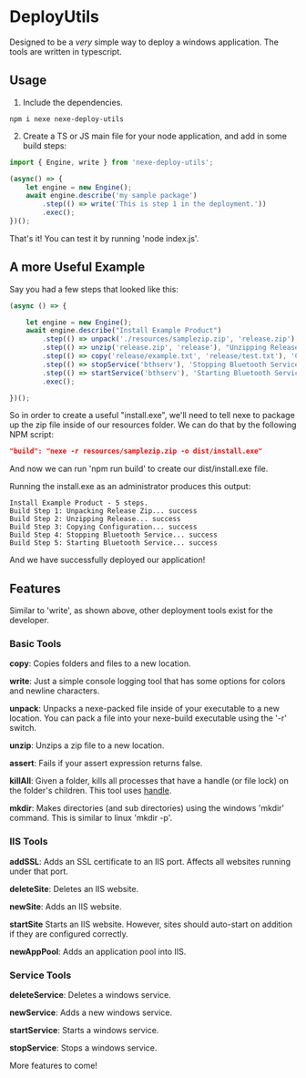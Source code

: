 # DeployUtils
Designed to be a *very* simple way to deploy a windows application. The tools are written in typescript.

## Usage

1. Include the dependencies.

```
npm i nexe nexe-deploy-utils
```

2. Create a TS or JS main file for your node application, and add in some build steps:

```typescript
import { Engine, write } from 'nexe-deploy-utils';

(async() => {
    let engine = new Engine();
    await engine.describe('my sample package')
        .step(() => write('This is step 1 in the deployment.'))
        .exec();
})();
```

That's it! You can test it by running 'node index.js'. 

## A more Useful Example

Say you had a few steps that looked like this:

```typescript
(async () => {

    let engine = new Engine();
    await engine.describe("Install Example Product")
        .step(() => unpack('./resources/samplezip.zip', 'release.zip'), "Unpacking Release Zip")
        .step(() => unzip('release.zip', 'release'), "Unzipping Release")
        .step(() => copy('release/example.txt', 'release/test.txt'), 'Copying Configuration')
        .step(() => stopService('bthserv'), 'Stopping Bluetooth Service')
        .step(() => startService('bthserv'), 'Starting Bluetooth Service')
        .exec();

})();
```

So in order to create a useful "install.exe", we'll need to tell nexe to package up the zip file inside of our resources folder.  We can do that by the following NPM script:

```json
"build": "nexe -r resources/samplezip.zip -o dist/install.exe"
```

And now we can run 'npm run build' to create our dist/install.exe file.

Running the install.exe as an administrator produces this output:

```
Install Example Product - 5 steps.
Build Step 1: Unpacking Release Zip... success
Build Step 2: Unzipping Release... success
Build Step 3: Copying Configuration... success
Build Step 4: Stopping Bluetooth Service... success
Build Step 5: Starting Bluetooth Service... success
```

And we have successfully deployed our application!

## Features
Similar to 'write', as shown above, other deployment tools exist for the developer.

### Basic Tools
**copy**: Copies folders and files to a new location.

**write**: Just a simple console logging tool that has some options for colors and newline characters.

**unpack**: Unpacks a nexe-packed file inside of your executable to a new location. You can pack a file into your 
nexe-build executable using the '-r' switch.

**unzip**: Unzips a zip file to a new location.

**assert**: Fails if your assert expression returns false. 

**killAll**: Given a folder, kills all processes that have a handle (or file lock) on the folder's children. This tool uses [handle](https://docs.microsoft.com/en-us/sysinternals/downloads/handle).

**mkdir**: Makes directories (and sub directories) using the windows 'mkdir' command. This is similar to linux 'mkdir -p'.

### IIS Tools
**addSSL**: Adds an SSL certificate to an IIS port. Affects all websites running under that port.

**deleteSite**: Deletes an IIS website.

**newSite**: Adds an IIS website.

**startSite** Starts an IIS website. However, sites should auto-start on addition if they are configured correctly.

**newAppPool**: Adds an application pool into IIS.

### Service Tools
**deleteService**: Deletes a windows service.

**newService**: Adds a new windows service.

**startService**: Starts a windows service.

**stopService**: Stops a windows service.


More features to come!
